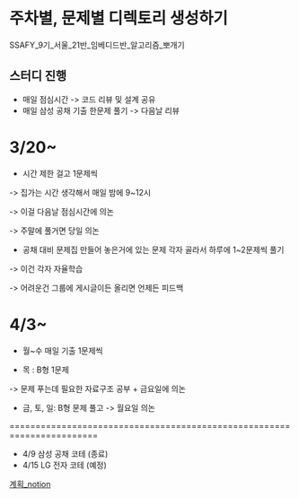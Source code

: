 # 주차별, 문제별 디렉토리 생성하기
SSAFY_9기_서울_21반_임베디드반_알고리즘_뽀개기

## 스터디 진행
- 매일 점심시간 -> 코드 리뷰 및 설계 공유
- 매일 삼성 공채 기출 한문제 풀기 -> 다음날 리뷰

# 3/20~
- 시간 제한 걸고 1문제씩 

-> 집가는 시간 생각해서 매일 밤에 9~12시

-> 이걸 다음날 점심시간에 의논

-> 주말에 풀거면 당일 의논

- 공채 대비 문제집 만들어 놓은거에 있는 문제 각자 골라서 하루에 1~2문제씩 풀기

-> 이건 각자 자율학습

-> 어려운건 그룹에 게시글이든 올리면 언제든 피드백

# 4/3~
- 월~수 매일 기출 1문제씩

- 목 : B형 1문제 

 -> 문제 푸는데 필요한 자료구조 공부 + 금요일에 의논

- 금, 토, 일: B형 문제 풀고 -> 월요일 의논

=======================================================================
- 4/9 삼성 공채 코테 (종료)
- 4/15 LG 전자 코테 (예정)

[계획_notion](https://glen-attention-90c.notion.site/a6be75401b5844c88f4a202e409e62b1)
